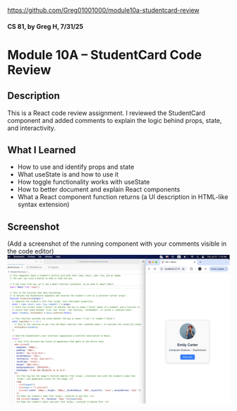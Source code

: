 https://github.com/Greg01001000/module10a-studentcard-review
#### CS 81, by Greg H, 7/31/25
# Module 10A – StudentCard Code Review

## Description
This is a React code review assignment. I reviewed the StudentCard component and added comments to 
explain the logic behind props, state, and interactivity.

## What I Learned
- How to use and identify props and state
- What useState is and how to use it
- How toggle functionality works with useState
- How to better document and explain React components
- What a React component function returns (a UI description in HTML-like syntax extension)

## Screenshot
(Add a screenshot of the running component with your comments visible in the code editor)
![Screenshot of rendered component](CS81A10AScreenGregH.png)
